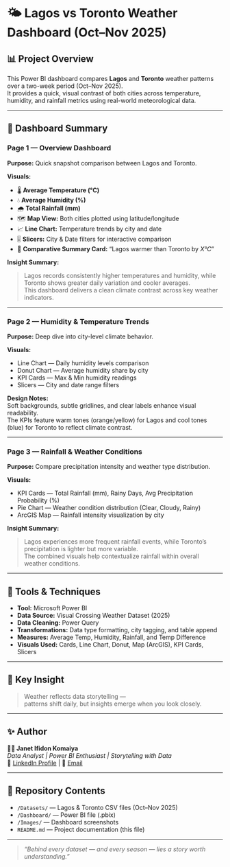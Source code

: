 # 🌤 Lagos vs Toronto Weather Dashboard (Oct–Nov 2025)

## 📊 Project Overview
This Power BI dashboard compares **Lagos** and **Toronto** weather patterns over a two-week period (Oct–Nov 2025).  
It provides a quick, visual contrast of both cities across temperature, humidity, and rainfall metrics using real-world meteorological data.

---

## 🧭 Dashboard Summary

### **Page 1 — Overview Dashboard**
**Purpose:** Quick snapshot comparison between Lagos and Toronto.

**Visuals:**
- 🌡 **Average Temperature (°C)**
- 💧 **Average Humidity (%)**
- 🌧 **Total Rainfall (mm)**
- 🗺 **Map View:** Both cities plotted using latitude/longitude
- 📈 **Line Chart:** Temperature trends by city and date
- 🎚 **Slicers:** City & Date filters for interactive comparison  
- 🧾 **Comparative Summary Card:** “Lagos warmer than Toronto by _X°C_”

**Insight Summary:**
> Lagos records consistently higher temperatures and humidity, while Toronto shows greater daily variation and cooler averages.  
> This dashboard delivers a clean climate contrast across key weather indicators.

---

### **Page 2 — Humidity & Temperature Trends**
**Purpose:** Deep dive into city-level climate behavior.

**Visuals:**
- Line Chart — Daily humidity levels comparison  
- Donut Chart — Average humidity share by city  
- KPI Cards — Max & Min humidity readings  
- Slicers — City and date range filters

**Design Notes:**  
Soft backgrounds, subtle gridlines, and clear labels enhance visual readability.  
The KPIs feature warm tones (orange/yellow) for Lagos and cool tones (blue) for Toronto to reflect climate contrast.

---

### **Page 3 — Rainfall & Weather Conditions**
**Purpose:** Compare precipitation intensity and weather type distribution.

**Visuals:**
- KPI Cards — Total Rainfall (mm), Rainy Days, Avg Precipitation Probability (%)  
- Pie Chart — Weather condition distribution (Clear, Cloudy, Rainy)  
- ArcGIS Map — Rainfall intensity visualization by city

**Insight Summary:**
> Lagos experiences more frequent rainfall events, while Toronto’s precipitation is lighter but more variable.  
> The combined visuals help contextualize rainfall within overall weather conditions.

---

## 🧩 Tools & Techniques
- **Tool:** Microsoft Power BI  
- **Data Source:** Visual Crossing Weather Dataset (2025)  
- **Data Cleaning:** Power Query  
- **Transformations:** Data type formatting, city tagging, and table append  
- **Measures:** Average Temp, Humidity, Rainfall, and Temp Difference  
- **Visuals Used:** Cards, Line Chart, Donut, Map (ArcGIS), KPI Cards, Slicers

---

## 🧠 Key Insight
> Weather reflects data storytelling —  
> patterns shift daily, but insights emerge when you look closely.  

---

## ✨ Author
**👩‍💻 Janet Ifidon Komaiya**  
_Data Analyst | Power BI Enthusiast | Storytelling with Data_  
🔗 [LinkedIn Profile](https://linkedin.com) | 📧 [Email](mailto:)

---

## 📁 Repository Contents
- `/Datasets/` — Lagos & Toronto CSV files (Oct–Nov 2025)  
- `/Dashboard/` — Power BI file (.pbix)  
- `/Images/` — Dashboard screenshots  
- `README.md` — Project documentation (this file)

---

> _“Behind every dataset — and every season — lies a story worth understanding.”_


